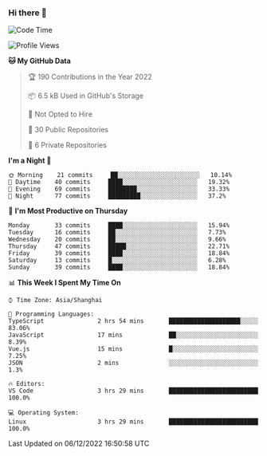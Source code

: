 ### Hi there 👋

<!--
**robinWongM/robinWongM** is a ✨ _special_ ✨ repository because its `README.md` (this file) appears on your GitHub profile.

Here are some ideas to get you started:

- 🔭 I’m currently working on ...
- 🌱 I’m currently learning ...
- 👯 I’m looking to collaborate on ...
- 🤔 I’m looking for help with ...
- 💬 Ask me about ...
- 📫 How to reach me: ...
- 😄 Pronouns: ...
- ⚡ Fun fact: ...
-->

<!--START_SECTION:waka-->
![Code Time](http://img.shields.io/badge/Code%20Time-60%20hrs%2039%20mins-blue)

![Profile Views](http://img.shields.io/badge/Profile%20Views-0-blue)

**🐱 My GitHub Data** 

> 🏆 190 Contributions in the Year 2022
 > 
> 📦 6.5 kB Used in GitHub's Storage 
 > 
> 🚫 Not Opted to Hire
 > 
> 📜 30 Public Repositories 
 > 
> 🔑 6 Private Repositories  
 > 
**I'm a Night 🦉** 

```text
🌞 Morning    21 commits     ██░░░░░░░░░░░░░░░░░░░░░░░   10.14% 
🌆 Daytime    40 commits     ████░░░░░░░░░░░░░░░░░░░░░   19.32% 
🌃 Evening    69 commits     ████████░░░░░░░░░░░░░░░░░   33.33% 
🌙 Night      77 commits     █████████░░░░░░░░░░░░░░░░   37.2%

```
📅 **I'm Most Productive on Thursday** 

```text
Monday       33 commits     ████░░░░░░░░░░░░░░░░░░░░░   15.94% 
Tuesday      16 commits     ██░░░░░░░░░░░░░░░░░░░░░░░   7.73% 
Wednesday    20 commits     ██░░░░░░░░░░░░░░░░░░░░░░░   9.66% 
Thursday     47 commits     █████░░░░░░░░░░░░░░░░░░░░   22.71% 
Friday       39 commits     ████░░░░░░░░░░░░░░░░░░░░░   18.84% 
Saturday     13 commits     █░░░░░░░░░░░░░░░░░░░░░░░░   6.28% 
Sunday       39 commits     ████░░░░░░░░░░░░░░░░░░░░░   18.84%

```


📊 **This Week I Spent My Time On** 

```text
⌚︎ Time Zone: Asia/Shanghai

💬 Programming Languages: 
TypeScript               2 hrs 54 mins       ████████████████████░░░░░   83.06% 
JavaScript               17 mins             ██░░░░░░░░░░░░░░░░░░░░░░░   8.39% 
Vue.js                   15 mins             █░░░░░░░░░░░░░░░░░░░░░░░░   7.25% 
JSON                     2 mins              ░░░░░░░░░░░░░░░░░░░░░░░░░   1.3%

🔥 Editors: 
VS Code                  3 hrs 29 mins       █████████████████████████   100.0%

💻 Operating System: 
Linux                    3 hrs 29 mins       █████████████████████████   100.0%

```


 Last Updated on 06/12/2022 16:50:58 UTC
<!--END_SECTION:waka-->

